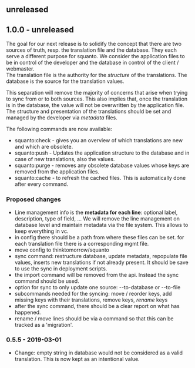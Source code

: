 
## unreleased

## 1.0.0 - unreleased
The goal for our next release is to solidify the concept that there are two sources of truth, resp. the translation file and the database. 
They each serve a different purpose for squanto. We consider the application files to be in control of the developer and the database in control of the client / webmaster.  
The translation file is the authority for the *structure* of the translations. The database is the source for the translation values. 

This separation will remove the majority of concerns that arise when trying to sync from or to both sources.
This also implies that, once the translation is in the database, the value will not be overwritten by the application file.
The structure and presentation of the translations should be set and managed by the developer via _metadata_ files.

The following commands are now available:
- squanto:check - gives you an overview of which translations are new and which are obsolete.
- squanto:push - Updates the application structure to the database and in case of new translations, also the values.
- squanto:purge - removes any obsolete database values whose keys are removed from the application files.
- squanto:cache - to refresh the cached files. This is automatically done after every command.

### Proposed changes
- Line management info is the **metadata for each line**: optional label, description, type of field, ... We will remove the line management on database level and maintain metadata via the file system. This allows to keep everything in vc.
- in config there should be a path from where these files can be set. for each translation file there is a corresponding mgmt file.
- move config to thinktomorrow/squanto
- sync command: restructure database, update metadata, repopulate file values, inserts new translations if not already present. It should be save to use the sync in deployment scripts.
- the import command will be removed from the api. Instead the sync command should be used.
- option for sync to only update one source: --to-database or --to-file
- subcommands needed for the syncing: move / reorder keys, add missing keys with their translations, remove keys, *rename* keys
- after the sync command, there should be a clear report on what has happened.
- rename / move lines should be via a command so that this can be tracked as a 'migration'.


### 0.5.5 - 2019-03-01
- Change: empty string in database would not be considered as a valid translation. This is now kept as an intentional value.
